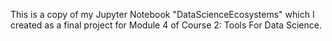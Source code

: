 This is a copy of my Jupyter Notebook "DataScienceEcosystems" which I created as a final project for Module 4 of Course 2: Tools For Data Science. 
